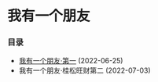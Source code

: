 # 我有一个朋友

### 目录

* [我有一个朋友·第一](https://github.com/ykqmain/PengYou/blob/main/Article/1.md) (2022-06-25)
* 我有一个朋友·桂松旺财第二 (2022-07-03)

